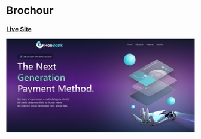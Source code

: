 # Brochour 
### [Live Site](https://mohamed-magdy3.github.io/Brochour/)

![Brochour](./images/bro.PNG)
